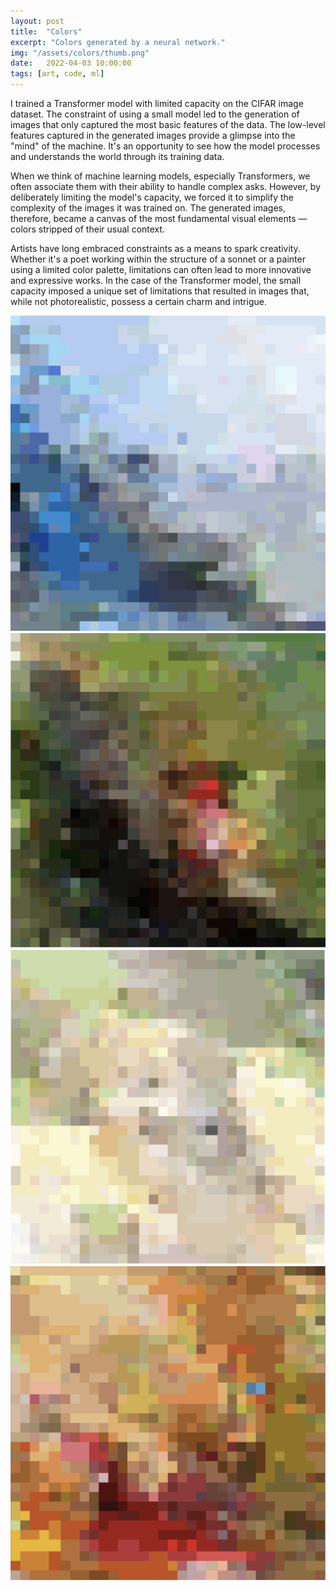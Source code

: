```yaml
---
layout: post
title:  "Colors"
excerpt: "Colors generated by a neural network."
img: "/assets/colors/thumb.png"
date:   2022-04-03 10:00:00
tags: [art, code, ml]
---
```


I trained a Transformer model with limited capacity on the CIFAR image dataset. The constraint of using a small model led to the generation of images that only captured the most basic features of the data. The low-level features captured in the generated images provide a glimpse into the "mind" of the machine. It's an opportunity to see how the model processes and understands the world through its training data.

When we think of machine learning models, especially Transformers, we often associate them with their ability to handle complex asks. However, by deliberately limiting the model's capacity, we forced it to simplify the complexity of the images it was trained on. The generated images, therefore, became a canvas of the most fundamental visual elements — colors stripped of their usual context.

Artists have long embraced constraints as a means to spark creativity. Whether it's a poet working within the structure of a sonnet or a painter using a limited color palette, limitations can often lead to more innovative and expressive works. In the case of the Transformer model, the small capacity imposed a unique set of limitations that resulted in images that, while not photorealistic, possess a certain charm and intrigue.


<div class="art">

  <div class="artpiece">
    <img src="/assets/colors/blue.png" alt="Colors" />
  </div>

  <div class="artpiece">
    <img src="/assets/colors/green_and_red.png" alt="Colors" />
  </div>

  <div class="artpiece">
    <img src="/assets/colors/yellow.png" alt="Colors" />
  </div>

  <div class="artpiece">
    <img src="/assets/colors/orange.png" alt="Colors" />
  </div>

</div>

